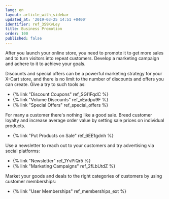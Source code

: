 ```yaml
---
lang: en
layout: article_with_sidebar
updated_at: '2019-03-25 14:51 +0400'
identifier: ref_3S9KvLey
title: Business Promotion
order: 100
published: false
---
```

After you launch your online store, you need to promote it to get more sales and to turn visitors into repeat customers. Develop a marketing campaign and adhere to it to achieve your goals. 

Discounts and special offers can be a powerful marketing strategy for your X-Cart store, and there is no limit to the number of discounts and offers you can create. Give a try to such tools as:

*   {% link "Discount Coupons" ref_SGI1FqdC %}
*   {% link "Volume Discounts" ref_xEadpu9F %}
*   {% link "Special Offers" ref_special_offers %}

For many a customer there's nothing like a good sale. Breed customer loyalty and increase average order value by setting sale prices on individual products.

*   {% link "Put Products on Sale" ref_6EE1gdnh %}

Use a newsletter to reach out to your customers and try advertising via social platforms: 

*   {% link "Newsletter" ref_1YvPiQr5 %}
*   {% link "Marketing Campaigns" ref_2fLbUtdZ %}

Market your goods and deals to the right categories of customers by using customer memberships: 

*   {% link "User Memberships" ref_memberships_ext %}

